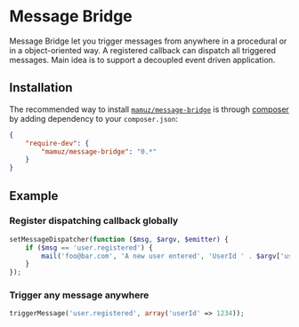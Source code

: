 Message Bridge
=================

Message Bridge let you trigger messages from anywhere in a procedural or in a object-oriented way.
A registered callback can dispatch all triggered messages.
Main idea is to support a decoupled event driven application.

## Installation

The recommended way to install
[`mamuz/message-bridge`](https://packagist.org/packages/mamuz/message-bridge) is through
[composer](http://getcomposer.org/) by adding dependency to your `composer.json`:

```json
{
    "require-dev": {
        "mamuz/message-bridge": "0.*"
    }
}
```

## Example

### Register dispatching callback globally

```php
setMessageDispatcher(function ($msg, $argv, $emitter) {
    if ($msg == 'user.registered') {
        mail('foo@bar.com', 'A new user entered', 'UserId ' . $argv['userId']);
    }
});
```

### Trigger any message anywhere

```php
triggerMessage('user.registered', array('userId' => 1234));
```
